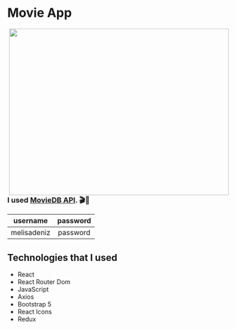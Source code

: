 # Movie App

<img src="https://media.giphy.com/media/l0IsIZw8doJm3ysRq/giphy.gif" align="right" width="500" height="380">

### I used [MovieDB API](https://www.themoviedb.org/documentation/api). 🎬🍿

|username|password|
|:-------:|:-------:|
|melisadeniz|password|

## Technologies that I used
- React
- React Router Dom
- JavaScript
- Axios
- Bootstrap 5
- React Icons
- Redux

